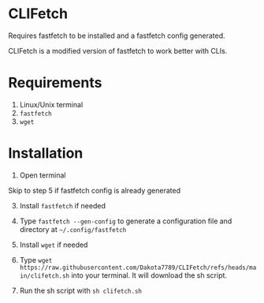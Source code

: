 # CLIFetch
Requires fastfetch to be installed and a fastfetch config generated.

CLIFetch is a modified version of fastfetch to work better with CLIs.

# Requirements
1. Linux/Unix terminal
2. `fastfetch`
3. `wget`

# Installation
1. Open terminal

Skip to step 5 if fastfetch config is already generated

3. Install `fastfetch` if needed
4. Type `fastfetch --gen-config` to generate a configuration file and directory at `~/.config/fastfetch`

5. Install `wget` if needed
6. Type `wget https://raw.githubusercontent.com/Dakota7789/CLIFetch/refs/heads/main/clifetch.sh` into your terminal. It will download the sh script.
7. Run the sh script with `sh clifetch.sh`
